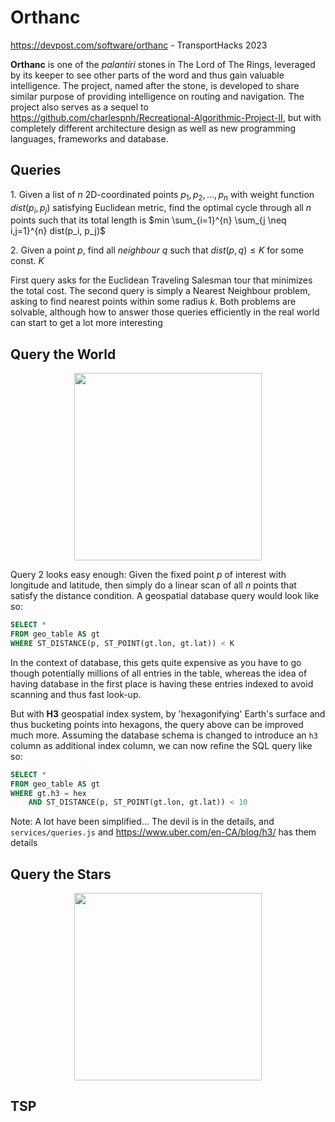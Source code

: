 
# Orthanc

https://devpost.com/software/orthanc - TransportHacks 2023

**Orthanc** is one of the *palantíri* stones in The Lord of The Rings, leveraged by its keeper to see other parts of the word and thus gain valuable intelligence. The project, named after the stone, is developed to share similar purpose of providing intelligence on routing and navigation. The project also serves as a sequel to https://github.com/charlespnh/Recreational-Algorithmic-Project-II, but with completely different architecture design as well as new programming languages, frameworks and database.

## Queries
$1.$ Given a list of $n$ 2D-coordinated points $p_1, p_2, \ldots, p_n$ with weight function $dist(p_i, p_j)$ satisfying Euclidean metric, find the optimal cycle through all $n$ points such that its total length is $min \sum_{i=1}^{n} \sum_{j \neq i,j=1}^{n} dist(p_i, p_j)$

$2.$ Given a point $p$, find all *neighbour* $q$ such that $dist(p,q) \leq K$ for some const. $K$

First query asks for the Euclidean Traveling Salesman tour that minimizes the total cost. The second query is simply a Nearest Neighbour problem, asking to find nearest points within some radius $k$. Both problems are solvable, although how to answer those queries efficiently in the real world can start to get a lot more interesting

## Query the World
<p align=center>
<img src="https://d1a3f4spazzrp4.cloudfront.net/kepler.gl/documentation/layers-h3.png" width=300 height=300>
</p>

Query $2$ looks easy enough: Given the fixed point $p$ of interest with longitude and latitude, then simply do a linear scan of all $n$ points that satisfy the distance condition. A geospatial database query would look like so:

```sql
SELECT *
FROM geo_table AS gt
WHERE ST_DISTANCE(p, ST_POINT(gt.lon, gt.lat)) < K
```

In the context of database, this gets quite expensive as you have to go though potentially millions of all entries in the table, whereas the idea of having database in the first place is having these entries indexed to avoid scanning and thus fast look-up. 

But with **H3** geospatial index system, by 'hexagonifying' Earth's surface and thus bucketing points into hexagons, the query above can be improved much more. Assuming the database schema is changed to introduce an <code>h3</code> column as additional index column, we can now refine the SQL query like so:
```sql
SELECT *
FROM geo_table AS gt
WHERE gt.h3 = hex 
    AND ST_DISTANCE(p, ST_POINT(gt.lon, gt.lat)) < 10
```

Note: A lot have been simplified... The devil is in the details, and <code>services/queries.js</code> and https://www.uber.com/en-CA/blog/h3/ has them details


## Query the Stars
<p align=center>
<img src="https://storage.googleapis.com/gweb-cloudblog-publish/images/celestial_coordinate_system.max-600x600.png" width=300 height=300>
</p>


## TSP
